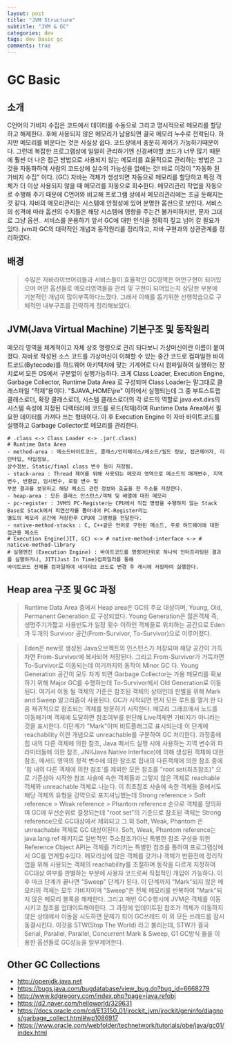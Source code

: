 ```yaml
---  
layout: post  
title: "JVM Structure"  
subtitle: "JVM & GC"  
categories: dev  
tags: dev basic gc
comments: true
---  
```


# GC Basic

## 소개
C언어의 가비지 수집은 코드에서 데이터를 수동으로 그리고 명시적으로 메모리를 할당하고 해제한다.
후에 사용되지 않은 메모리가 남용되면 결국 메모리 누수로 전락된다.
하지만 메모리를 비운다는 것은 사실상 쉽다. 코드상에서 충분히 제어가 가능하기때문이다. 
그런데 복잡한 프로그램상에 일일히 관리하기엔 신경써야할 코드가 너무 많기 때문에 훨씬 더 나은 접근 방법으로 
사용되지 않는 메모리를 효율적으로 관리하는 방법은 그것을 자동화하여 사람의 코드상에 실수의 가능성을 없애는 것! 
바로 이것이 "자동화 된 가비지 수집" 이다. (GC)
자바는 객체가 생성되면 자동으로 메모리를 할당하고 특정 객체가 더 이상 사용되지 않을 때 메모리를 자동으로 회수한다. 
메모리관리 작업을 자동으로 수행해 주기 때문에 C언어와 비교해 프로그램 상에서 메모리관리에는 조금 둔해지는것 같다. 
자바의 메모리관리는 시스템에 안정성에 있어 분명한 옵션으로 보인다. 
서비스의 성격에 따라 옵션의 수치들은 해당 시스템에 영향을 주는건 불가피하지만, 문자 그대로 그냥 옵션..
서비스를 운용하기 앞서 GC에 대한 인식을 정확히 짚고 넘어 갈 필요가 있다.
jvm과 GC의 대략적인 개념과 동작원리를 정리하고, 자바 구현과의 상관관계를 정리하였다.

## 배경
  > 수많은 자바라이브어리들과 서비스들이 효율적인 GC영역은 어떤구현이 되어있으며 어떤 옵션들로 메모리영역들을 관리 및 구현이 되어있는지 상당한 부분에 기본적인 개념이 많이부족하다느꼈다. 그래서 이해를 돕기위한 선행학습으로 구체적인 내부구조를 간략하게 정리해보았다.

## JVM(Java Virtual Machine) 기본구조 및 동작원리
메모리 영역을 체계적이고 자체 상호 명령으로 관리 되다보니 가상머신이란 이름이 붙여졌다. 자바로 작성된 소스 코드를 가상머신이 이해할 수 있는 중간 코드로 컴파일한 바이트코드(Bytecode)를 하드웨어 아키텍처에 맞는 기계어로 다시 컴파일하여 실행하는 장치로써 모든 OS에서 구분없이 실행가능하다. 크게 Class Loader, Execution Engine, Garbage Collector, Runtime Data Area 로 구성되며 Class Loader는 말그대로 클래스파일 "적재"용이다. "$JAVA_HOME\jre\" 이하에서 실행되는데 그 중 부트스트랩 클래스로더, 확장 클래스로더, 시스템 클래스로더의 각 로드의 역할로 java.ext.dirs의 시스템 속성에 지정된 디렉터리에 코드를 로드(적재)하여 Runtime Data Area에서 필요한 데이터를 가져다 쓰는 형태이다. 이 후 Execution Engine 이 자바 바이트코드를 실행하고 Garbage Collector로 메모리를 관리한다.

	# .class <-> Class Loader <-> .jar(.class)
	# Runtime Data Area
	- method-area : 메소드바이트코드, 클래스/인터페이스/메소드/필드 정보, 접근제어자, 리턴타입, 타입정보, 
	상수정보, Static/final class 변수 등이 저장됨.
	- stack-area : Thread 제어를 위해 사용되는 메모리 영역으로 메소드의 매개변수, 지역변수, 반환값, 임시변수, 로컬 변수 및 
	부분 결과를 보유하고 해당 메소드 관련 정보와 호출을 한 주소를 저장한다.
	- heap-area : 모든 클래스 인스턴스/객체 및 배열에 대한 메모리
	- pc-register : JVM의 PC-Register는 CPU에서 직접 명령을 수행하지 않는 Stack Base로 Stack에서 피연산자를 뽑아내어 PC-Register라는 
	별도의 메모리 공간에 저장한후 CPU에 그명령을 전달한다.
	- native-method-stacks : C, C++같은 언어로 구현된 메소드, 주로 하드웨어에 대한 접근용 메소드
	# Execution Engine(JIT, GC) <-> # native-method-interface <-> # naticve-method-library
	# 실행엔진 (Execution Engine) : 바이트코드를 명령어단위로 하나씩 인터프리팅된 결과를 실행하거나, JIT(Just In Time)컴파일러를 통해
	바이트코드 전체를 컴파일하여 네이티브 코드로 변경 후 캐시에 저장하여 실행한다.


## Heap area 구조 및 GC 과정
  > Runtime Data Area 중에서 Heap area은 GC의 주요 대상이며, Young, Old, Permanent Generation 로 구성되었다. 
    Young Generation은 젊은객체 즉, 생명주기가짧고 사용빈도가 일정 횟수 이하인 객체들로 위치하는 공간으로
    Eden과 두개의 Survivor 공간(From-Survivor, To-Survivor)으로 이루어졌다.

  > Eden은 new로 생성된 Java오브젝트의 인스턴스가 저장되며 해당 공간이 가득차면 From-Survivor에 복사되어 저장된다.
    그리고 From-Survivor가 가득차면 To-Survivor로 이동되는데 여기까지의 동작이 Minor GC 다.
    Young Generation 공간이 모두 차게 되면 Garbage Collector는 가용 메모리를 확보하기 위해 Major GC를 수행하는데 To-Survivor에서
    Old Generation로 이동된다. 여기서 이동 될 객체의 기준은 참조된 객체의 상태인데 판별을 위해 Mark and Sweep 알고리즘이 사용된다. 
    GC가 시작되면 먼저 모든 루트를 열거 한 다음 재귀적으로 참조되는 객체를 방문하기 시작한다. 메모리 그래프에서 노드를 이동해가며 객체에 도달하면 참조여부를 판단해 
    Live객체면 가비지가 아니라는 것을 표시한다. 이단계가 "Mark"이며 비트플래그로 표시되는데 이 단계에 reachability 이란 개념으로 unreachable를 구분하여 GC 처리한다.
    과정중에 힙 내의 다른 객체에 의한 참조, Java 메서드 실행 시에 사용하는 지역 변수와 파라미터들에 의한 참조, JNI(Java Native Interface)에 의해 생성된 
    객체에 대한 참조, 메서드 영역의 정적 변수에 의한 참조로 힙내의 다른객체에 의한 참조 중에 '힙 내의 다른 객체에 의한 참조'를 제외한 모든 참조를 
    "root set(최초참조)" 으로 기준삼아 시작한 참조 사슬에 속한 객체들과 그렇지 않은 객체로 reachable 객체와 unreachable 객체로 나눈다. 
    이 최초참조 사슬에 속한 객체들 중에서도 해당 객체의 유형을 강약으로 포지셔닝했는데 Strong reference > Soft reference > Weak reference >
    Phantom reference 순으로 객체를 정의하여 GC에 우선순위로 결정되는데 "root set"의 기준으로 참조된 객체는 Strong reference으로 
    GC대상에서 제외되고 그 외 Soft, Weak, Phantom 은 unreachable 객체로 GC 대상이된다.
    Soft, Weak, Phantom reference는 java.lang.ref 패키지로 일반적인 주소참조가아닌 특별한 참조 구성을 위한 Reference Object API는 객체를 가리키는 
    특별한 참조를 통하여 프로그램상에서 GC를 연계할수있다. 메모리상에 많은 객체를 갖거나 객체가 반환전에 정리작업을 위해 사용되는 객체의 reachability를 조절하며 
    동작을 다르게 지정하여 GC대상 여부를 판별하는 부분에 사용자 코드로써 직접적인 개입이 가능하다.  이 후 마크 단계가 끝나면 "Sweep" 단계가 된다. 
    이 단계까지 "Mark"되지 않은 메모리의 객체는 모두 가비지이며 "Sweep"은 전체 메모리를 반복하여 "Mark"되지 않은 메모리 블록을 해제한다. 
    그리고 매번 GC수행시에 JVM은 객체를 이동시키고 참조를 업데이트해야한다. 그 과정에 업데이트된 참조가 객체가 이동하지 않은 상태에서 이동을 시도하면 문제가 되어 
    GC쓰레드 이 외 모든 쓰레드를 잠시 동결시킨다. 이것을 STW(Stop The World) 라고 불리는데, STW가 결국 Serial, Parallel, Parallel, 
    Concurrent Mark & Sweep, G1 GC방식 들을 이용한 옵션들로 GC성능을 일부제어한다.

## Other GC Collections
 - http://openjdk.java.net
 - https://bugs.java.com/bugdatabase/view_bug.do?bug_id=6668279
 - http://www.kdgregory.com/index.php?page=java.refobj
 - https://d2.naver.com/helloworld/329631
 - https://docs.oracle.com/cd/E13150_01/jrockit_jvm/jrockit/geninfo/diagnos/garbage_collect.html#wp1086917
 - https://www.oracle.com/webfolder/technetwork/tutorials/obe/java/gc01/index.html
